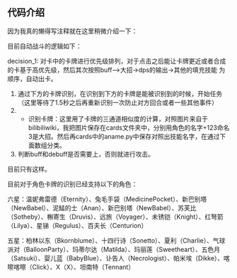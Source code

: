 ## 代码介绍
因为我真的懒得写注释就在这里稍微介绍一下：

目前自动战斗的逻辑如下：

decision_1:
对卡中的卡牌进行优先级排列，对于点击之后能让卡牌更近或者合成的卡基于高优先级，然后其次按照buff—>大招->dps的输出->其他的填充技能 为顺序，自动出卡。

1. 通过下方的卡牌识别，在识别到下方的卡牌是能被识别到的时候，开始任务（这里等待了1.5秒之后再重新识别一次防止对方回合或者一些其他事件）
2. - 识别卡牌：这里用了卡牌的三通道相似度的计算，对照图片来自于bilibiliwiki，我把图片保存在cards文件夹中，分别用角色的名字+123命名3是大招。然后再cards中的aname.py中保存对照出技能名字，在通过下面数组分类。
3. 判断buff和debuff是否需要上，否则就进行攻击。

目前只有这样。

目前对于角色卡牌的识别已经支持以下的角色：

六星：温妮弗雷德（Eternity）、兔毛手袋（MedicinePocket）、新巴别塔（NewBabel）、泥鯭的士（Anan）、新巴别塔（NewBabel）、苏芙比（Sotheby）、槲寄生（Druvis）、远旅（Voyager）、未锈铠（Knight）、红弩箭（Lilya）、星锑（Regulus）、百夫长（Centurion）

五星：柏林以东（Bkornblume）、十四行诗（Sonetto）、夏利（Charlie）、气球派对（BalloonParty）、玛蒂尔达（Matilda）、玛丽莲（Sweetheart）、五色月（Satsuki）、婴儿蓝（BabyBlue）、讣告人（Necrologist）、帕米埃（Dikke）、喀嚓喀嚓（Click）、X（X）、坦南特（Tennant）